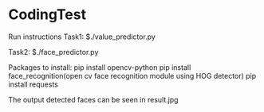 # CodingTest

Run instructions
Task1: $./value_predictor.py

Task2: $./face_predictor.py 

Packages to install:
pip install opencv-python 
pip install face_recognition(open cv face recognition module using HOG detector) 
pip install requests 

The output detected faces can be seen in result.jpg
